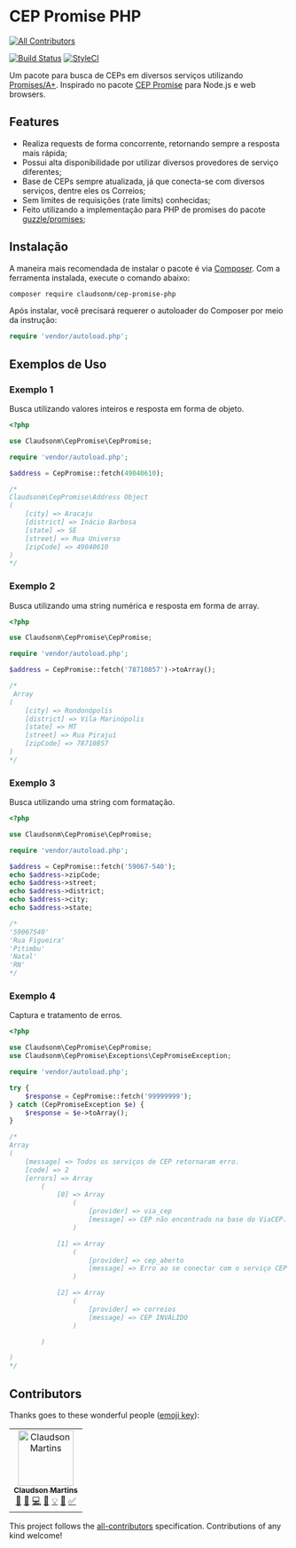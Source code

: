 # CEP Promise PHP
[![All Contributors](https://img.shields.io/badge/all_contributors-1-orange.svg?style=flat-square)](#contributors)

[![Build Status](https://travis-ci.org/claudsonm/cep-promise-php.svg?branch=master)](https://travis-ci.org/claudsonm/cep-promise-php)
[![StyleCI](https://github.styleci.io/repos/177436507/shield?branch=master)](https://github.styleci.io/repos/177436507)

Um pacote para busca de CEPs em diversos serviços utilizando [Promises/A+](https://promisesaplus.com/). 
Inspirado no pacote [CEP Promise](https://github.com/filipedeschamps/cep-promise) 
para Node.js e web browsers.

## Features
- Realiza requests de forma concorrente, retornando sempre a resposta mais rápida;
- Possui alta disponibilidade por utilizar diversos provedores de serviço diferentes;
- Base de CEPs sempre atualizada, já que conecta-se com diversos serviços, dentre eles os Correios;
- Sem limites de requisições (rate limits) conhecidas;
- Feito utilizando a implementação para PHP de promises do pacote [guzzle/promises](https://github.com/guzzle/promises);

## Instalação
A maneira mais recomendada de instalar o pacote é via [Composer](https://getcomposer.org/download/).
Com a ferramenta instalada, execute o comando abaixo:

```bash
composer require claudsonm/cep-promise-php
```

Após instalar, você precisará requerer o autoloader do Composer por meio da
instrução:

```php
require 'vendor/autoload.php';
```

## Exemplos de Uso

### Exemplo 1
Busca utilizando valores inteiros e resposta em forma de objeto.

```php
<?php

use Claudsonm\CepPromise\CepPromise;

require 'vendor/autoload.php';

$address = CepPromise::fetch(49040610);

/* 
Claudsonm\CepPromise\Address Object
(
    [city] => Aracaju
    [district] => Inácio Barbosa
    [state] => SE
    [street] => Rua Universo
    [zipCode] => 49040610
)
*/
```

### Exemplo 2
Busca utilizando uma string numérica e resposta em forma de array.

```php
<?php

use Claudsonm\CepPromise\CepPromise;

require 'vendor/autoload.php';

$address = CepPromise::fetch('78710857')->toArray();

/*
 Array
(
    [city] => Rondonópolis
    [district] => Vila Marinópolis
    [state] => MT
    [street] => Rua Pirajuí
    [zipCode] => 78710857
)
*/
```

### Exemplo 3
Busca utilizando uma string com formatação.

```php
<?php

use Claudsonm\CepPromise\CepPromise;

require 'vendor/autoload.php';

$address = CepPromise::fetch('59067-540');
echo $address->zipCode;
echo $address->street;
echo $address->district;
echo $address->city;
echo $address->state;

/*
'59067540'
'Rua Figueira'
'Pitimbu'
'Natal'
'RN'
*/
```

### Exemplo 4
Captura e tratamento de erros.

```php
<?php

use Claudsonm\CepPromise\CepPromise;
use Claudsonm\CepPromise\Exceptions\CepPromiseException;

require 'vendor/autoload.php';

try {
    $response = CepPromise::fetch('99999999');
} catch (CepPromiseException $e) {
    $response = $e->toArray();
}

/*
Array
(
    [message] => Todos os serviços de CEP retornaram erro.
    [code] => 2
    [errors] => Array
        (
            [0] => Array
                (
                    [provider] => via_cep
                    [message] => CEP não encontrado na base do ViaCEP.
                )

            [1] => Array
                (
                    [provider] => cep_aberto
                    [message] => Erro ao se conectar com o serviço CEP Aberto.
                )

            [2] => Array
                (
                    [provider] => correios
                    [message] => CEP INVÁLIDO
                )

        )

)
*/
```
## Contributors

Thanks goes to these wonderful people ([emoji key](https://allcontributors.org/docs/en/emoji-key)):

<!-- ALL-CONTRIBUTORS-LIST:START - Do not remove or modify this section -->
<!-- prettier-ignore -->
<table><tr><td align="center"><a href="https://github.com/claudsonm"><img src="https://avatars3.githubusercontent.com/u/4139808?v=4" width="100px;" alt="Claudson Martins"/><br /><sub><b>Claudson Martins</b></sub></a><br /><a href="#projectManagement-claudsonm" title="Project Management">📆</a> <a href="#maintenance-claudsonm" title="Maintenance">🚧</a> <a href="https://github.com/claudsonm/cep-promise-php/commits?author=claudsonm" title="Code">💻</a> <a href="https://github.com/claudsonm/cep-promise-php/commits?author=claudsonm" title="Documentation">📖</a> <a href="#example-claudsonm" title="Examples">💡</a> <a href="#business-claudsonm" title="Business development">💼</a> <a href="#tutorial-claudsonm" title="Tutorials">✅</a></td></tr></table>

<!-- ALL-CONTRIBUTORS-LIST:END -->

This project follows the [all-contributors](https://github.com/all-contributors/all-contributors) specification. Contributions of any kind welcome!